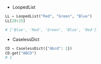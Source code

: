 * LoopedList

```py
LL = LoopedList("Red", "Green", "Blue")
LL[20:25]

# ['Blue', 'Red', 'Green', 'Blue', 'Red']
```

* CaselessDict

```py
CD = CaselessDict({"Abcd": 1})
CD.get("ABCD")
# 1
```
